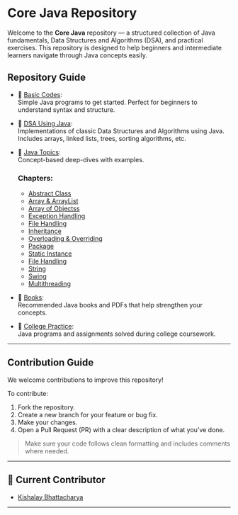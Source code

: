 # Core Java Repository

Welcome to the **Core Java** repository — a structured collection of Java fundamentals, Data Structures and Algorithms (DSA), and practical exercises. This repository is designed to help beginners and intermediate learners navigate through Java concepts easily.

## Repository Guide

- 📂 [Basic Codes](./Basic%20Codes):  
  Simple Java programs to get started. Perfect for beginners to understand syntax and structure.

- 📂 [DSA Using Java](./DSA%20Using%20Java):  
  Implementations of classic Data Structures and Algorithms using Java. Includes arrays, linked lists, trees, sorting algorithms, etc.

- 📂 [Java Topics](./Java-Topics):  
  Concept-based deep-dives with examples.

  ### Chapters:
  - [Abstract Class](./Java-Topics/Abstract%20and%20Interface)
  - [Array & ArrayList](./Java-Topics/Array%20Arraylist)
  - [Array of Objectss](./Java-Topics/ArrayOfObjects)
  - [Exception Handling](./Java-Topics/Exception%20Handling)
  - [File Handling](./Java-Topics/File%20Handling)
  - [Inheritance](./Java-Topics/Inheritance)
  - [Overloading & Overriding](./Java-Topics/OverLoading%20&%20overRidingHandling)
  - [Package](./Java-Topics/PACKAGE)
  - [Static Instance](./Java-Topics/Static-Instance)
  - [File Handling](./Java-Topics/File%20Handling)
  - [String](./Java-Topics/String)
  - [Swing](./Java-Topics/Swing)
  - [Multithreading](./Java-Topics/Thread)

- 📂 [Books](./books):  
  Recommended Java books and PDFs that help strengthen your concepts.

- 📂 [College Practice](./college%20practice):  
  Java programs and assignments solved during college coursework.

---

## Contribution Guide

We welcome contributions to improve this repository!

To contribute:

1. Fork the repository.
2. Create a new branch for your feature or bug fix.
3. Make your changes.
4. Open a Pull Request (PR) with a clear description of what you’ve done.

> Make sure your code follows clean formatting and includes comments where needed.

---

## 👤 Current Contributor

- [Kishalay Bhattacharya](https://github.com/kishalayb18)

---
